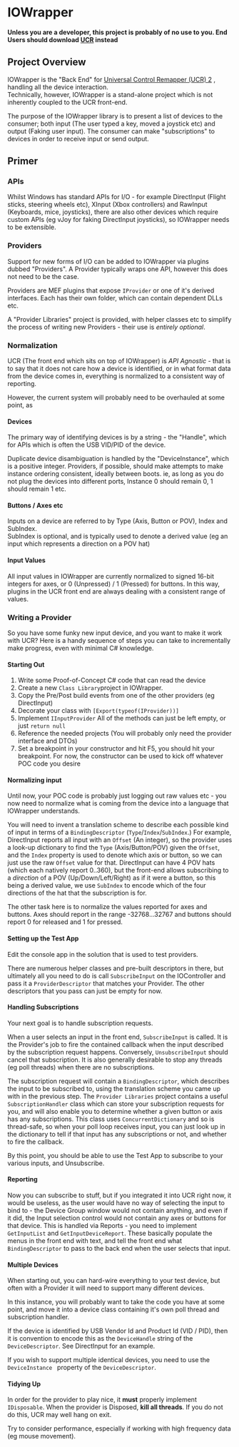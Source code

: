 # IOWrapper
**Unless you are a developer, this project is probably of no use to you. End Users should download [UCR](https://github.com/Snoothy/UCR) instead**

## Project Overview

IOWrapper is the "Back End" for [Universal Control Remapper (UCR) 2](https://github.com/Snoothy/UCR) , handling all the device interaction.  
Technically, however, IOWrapper is a stand-alone project which is not inherently coupled to the UCR front-end.  

The purpose of the IOWrapper library is to present a list of devices to the consumer; both input (The user typed a key, moved a joystick etc) and output (Faking user input). The consumer can make "subscriptions" to devices in order to receive input or send output.

## Primer

### APIs

Whilst Windows has standard APIs for I/O - for example DirectInput (Flight sticks, steering wheels etc), XInput (Xbox controllers) and RawInput (Keyboards, mice, joysticks), there are also other devices which require custom APIs (eg vJoy for faking DirectInput joysticks), so IOWrapper needs to be extensible.

### Providers

Support for new forms of I/O can be added to IOWrapper via plugins dubbed "Providers". A Provider typically wraps one API, however this does not need to be the case.

Providers are MEF plugins that expose `IProvider` or one of it's derived interfaces. Each has their own folder, which can contain dependent DLLs etc.

A "Provider Libraries" project is provided, with helper classes etc to simplify the process of writing new Providers - their use is *entirely optional*.

### Normalization

UCR (The front end which sits on top of IOWrapper) is *API Agnostic* - that is to say that it does not care how a device is identified, or in what format data from the device comes in, everything is normalized to a consistent way of reporting.

However, the current system will probably need to be overhauled at some point, as 

#### Devices

The primary way of identifying devices is by a string - the "Handle", which for APIs which is often the USB VID/PID of the device.

Duplicate device disambiguation is handled by the "DeviceInstance", which is a positive integer.
Providers, if possible, should make attempts to make instance ordering consistent, ideally between boots.
ie, as long as you do not plug the devices into different ports, Instance 0 should remain 0, 1 should remain 1 etc.

#### Buttons / Axes etc

Inputs on a device are referred to by Type (Axis, Button or POV), Index and SubIndex.  
SubIndex is optional, and is typically used to denote a derived value (eg an input which represents a direction on a POV hat)

#### Input Values

All input values in IOWrapper are currently normalized to signed 16-bit integers for axes, or 0 (Unpressed) / 1 (Pressed) for buttons. In this way, plugins in the UCR front end are always dealing with a consistent range of values.

### Writing a Provider

So you have some funky new input device, and you want to make it work with UCR?
Here is a handy sequence of steps you can take to incrementally make progress, even with minimal C# knowledge.

#### Starting Out

1. Write some Proof-of-Concept C# code that can read the device
2. Create a new `Class Library`project in IOWrapper.
3. Copy the Pre/Post build events from one of the other providers (eg DirectInput)
4. Decorate your class with `[Export(typeof(IProvider))]`
5. Implement `IInputProvider`
   All of the methods can just be left empty, or just `return null`
6. Reference the needed projects (You will probably only need the provider interface and DTOs)
7. Set a breakpoint in your constructor and hit F5, you should hit your breakpoint.
   For now, the constructor can be used to kick off whatever POC code you desire

#### Normalizing input

Until now, your POC code is probably just logging out raw values etc - you now need to normalize what is coming from the device into a language that IOWrapper understands.

You will need to invent a translation scheme to describe each possible kind of input in terms of a `BindingDescriptor` (`Type`/`Index`/`SubIndex`.)
For example, DirectInput reports all input with an `Offset` (An integer), so the provider uses a look-up dictionary to find the `Type` (Axis/Button/POV) given the `Offset`, and the `Index` property is used to denote which axis or button, so we can just use the raw `Offset` value for that.
DirectInput can have 4 POV hats (which each natively report 0..360), but the front-end allows subscribing to a *direction* of a POV (Up/Down/Left/Right) as if it were a button, so this being a derived value, we use `SubIndex` to encode which of the four directions of the hat that the subscription is for.

The other task here is to normalize the values reported for axes and buttons. Axes should report in the range -32768...32767 and buttons should report 0 for released and 1 for pressed.

#### Setting up the Test App

Edit the console app in the solution that is used to test providers.

There are numerous helper classes and pre-built descriptors in there, but ultimately all you need to do is call `SubscribeInput` on the IOController and pass it a `ProviderDescriptor` that matches your Provider.
The other descriptors that you pass can just be empty for now.

#### Handling Subscriptions

Your next goal is to handle subscription requests.

When a user selects an input in the front end, `SubscribeInput` is called.
It is the Provider's job to fire the contained callback when the input described by the subscription request happens. Conversely, `UnsubscribeInput` should cancel that subscription.
It is also generally desirable to stop any threads (eg poll threads) when there are no subscriptions.

The subscription request will contain a `BindingDescriptor`, which describes the input to be subscribed to, using the translation scheme you came up with in the previous step.
The `Provider Libraries` project contains a useful `SubscriptionHandler` class which can store your subscription requests for you, and will also enable you to determine whether a given button or axis has any subscriptions. This class uses `ConcurrentDictionary` and so is thread-safe, so when your poll loop receives input, you can just look up in the dictionary to tell if that input has any subscriptions or not, and whether to fire the callback.

By this point, you should be able to use the Test App to subscribe to your various inputs, and Unsubscribe.

#### Reporting

Now you can subscribe to stuff, but if you integrated it into UCR right now, it would be useless, as the user would have no way of selecting the input to bind to - the Device Group window would not contain anything, and even if it did, the Input selection control would not contain any axes or buttons for that device.
This is handled via Reports - you need to implement `GetInputList` and `GetInputDeviceReport`. These basically populate the menus in the front end with text, and tell the front end what `BindingDescriptor` to pass to the back end when the user selects that input.

#### Multiple Devices

When starting out, you can hard-wire everything to your test device, but often with a Provider it will need to support many different devices.

In this instance, you will probably want to take the code you have at some point, and move it into a device class containing it's own poll thread and subscription handler.

If the device is identified by USB Vendor Id and Product Id (VID / PID), then it is convention to encode this as the `DeviceHandle` string of the `DeviceDescriptor`. See DirectInput for an example.

If you wish to support multiple identical devices, you need to use the `DeviceInstance ` property of the `DeviceDescriptor`.

#### Tidying Up

In order for the provider to play nice, it **must** properly implement `IDisposable`. When the provider is Disposed, **kill all threads**. If you do not do this, UCR may well hang on exit.

Try to consider performance, especially if working with high frequency data (eg mouse movement).